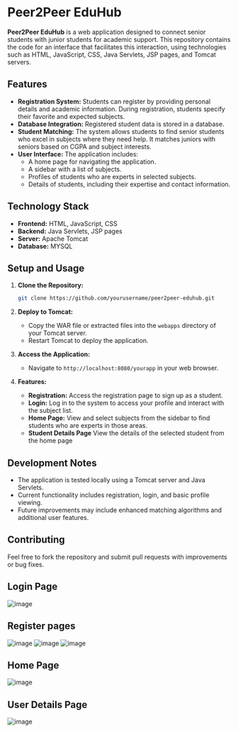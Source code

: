 
# Peer2Peer EduHub

**Peer2Peer EduHub** is a web application designed to connect senior students with junior students for academic support. This repository contains the code for an interface that facilitates this interaction, using technologies such as HTML, JavaScript, CSS, Java Servlets, JSP pages, and Tomcat servers.

## Features

- **Registration System:** Students can register by providing personal details and academic information. During registration, students specify their favorite and expected subjects.
- **Database Integration:** Registered student data is stored in a database.
- **Student Matching:** The system allows students to find senior students who excel in subjects where they need help. It matches juniors with seniors based on CGPA and subject interests.
- **User Interface:** The application includes:
  - A home page for navigating the application.
  - A sidebar with a list of subjects.
  - Profiles of students who are experts in selected subjects.
  - Details of students, including their expertise and contact information.

## Technology Stack

- **Frontend:** HTML, JavaScript, CSS
- **Backend:** Java Servlets, JSP pages
- **Server:** Apache Tomcat
- **Database:** MYSQL

## Setup and Usage

1. **Clone the Repository:**
   ```bash
   git clone https://github.com/yourusername/peer2peer-eduhub.git
   ```

2. **Deploy to Tomcat:**
   - Copy the WAR file or extracted files into the `webapps` directory of your Tomcat server.
   - Restart Tomcat to deploy the application.

3. **Access the Application:**
   - Navigate to `http://localhost:8080/yourapp` in your web browser.

4. **Features:**
   - **Registration:** Access the registration page to sign up as a student.
   - **Login:** Log in to the system to access your profile and interact with the subject list.
   - **Home Page:** View and select subjects from the sidebar to find students who are experts in those areas.
   - **Student Details Page** View the details of the selected student from the home page

## Development Notes

- The application is tested locally using a Tomcat server and Java Servlets.
- Current functionality includes registration, login, and basic profile viewing.
- Future improvements may include enhanced matching algorithms and additional user features.

## Contributing

Feel free to fork the repository and submit pull requests with improvements or bug fixes.



## Login Page 
![image](https://github.com/user-attachments/assets/8dc49cf9-8ce8-4f0f-ad02-ec9414fb7258)

## Register pages
![image](https://github.com/user-attachments/assets/a21413f5-4121-4d3d-bfff-0c9ea2bfff70)
![image](https://github.com/user-attachments/assets/f45f17e2-1b34-4ec4-a4dd-815404d3df56)
![image](https://github.com/user-attachments/assets/72bfdf29-28b6-4c7c-aeae-dbfb023d7e54)



## Home Page
![image](https://github.com/user-attachments/assets/22f8111f-b9b1-40b2-84de-43ed150ccd25)

## User Details Page
![image](https://github.com/user-attachments/assets/7a877c78-13d5-4568-a27b-c8fa3e52773d)






